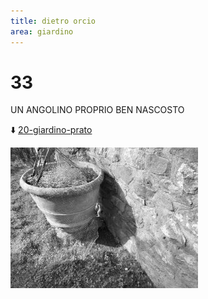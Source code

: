 ```yaml
---
title: dietro orcio
area: giardino
---
```

# 33
UN ANGOLINO PROPRIO BEN NASCOSTO

⬇️ [20-giardino-prato](20-giardino-prato.md)

![foto_129](_assets/preview/foto_129.jpg)